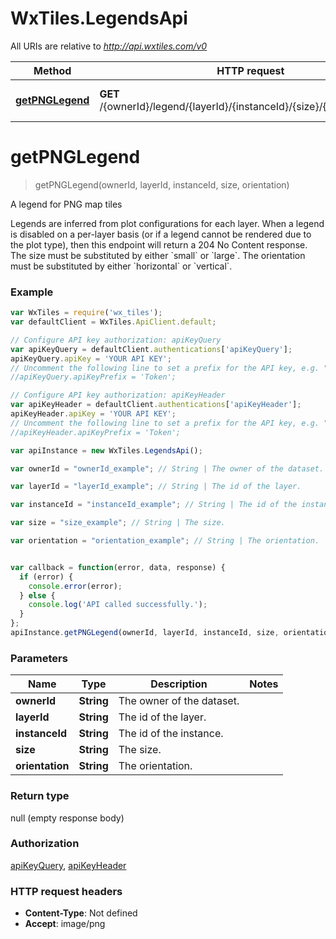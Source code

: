 # WxTiles.LegendsApi

All URIs are relative to *http://api.wxtiles.com/v0*

Method | HTTP request | Description
------------- | ------------- | -------------
[**getPNGLegend**](LegendsApi.md#getPNGLegend) | **GET** /{ownerId}/legend/{layerId}/{instanceId}/{size}/{orientation}.png | A legend for PNG map tiles


<a name="getPNGLegend"></a>
# **getPNGLegend**
> getPNGLegend(ownerId, layerId, instanceId, size, orientation)

A legend for PNG map tiles

Legends are inferred from plot configurations for each layer. When a legend is disabled on a per-layer basis (or if a legend cannot be rendered due to the plot type), then this endpoint will return a 204 No Content response. The size must be substituted by either &#x60;small&#x60; or &#x60;large&#x60;. The orientation must be substituted by either &#x60;horizontal&#x60; or &#x60;vertical&#x60;.

### Example
```javascript
var WxTiles = require('wx_tiles');
var defaultClient = WxTiles.ApiClient.default;

// Configure API key authorization: apiKeyQuery
var apiKeyQuery = defaultClient.authentications['apiKeyQuery'];
apiKeyQuery.apiKey = 'YOUR API KEY';
// Uncomment the following line to set a prefix for the API key, e.g. "Token" (defaults to null)
//apiKeyQuery.apiKeyPrefix = 'Token';

// Configure API key authorization: apiKeyHeader
var apiKeyHeader = defaultClient.authentications['apiKeyHeader'];
apiKeyHeader.apiKey = 'YOUR API KEY';
// Uncomment the following line to set a prefix for the API key, e.g. "Token" (defaults to null)
//apiKeyHeader.apiKeyPrefix = 'Token';

var apiInstance = new WxTiles.LegendsApi();

var ownerId = "ownerId_example"; // String | The owner of the dataset.

var layerId = "layerId_example"; // String | The id of the layer.

var instanceId = "instanceId_example"; // String | The id of the instance.

var size = "size_example"; // String | The size.

var orientation = "orientation_example"; // String | The orientation.


var callback = function(error, data, response) {
  if (error) {
    console.error(error);
  } else {
    console.log('API called successfully.');
  }
};
apiInstance.getPNGLegend(ownerId, layerId, instanceId, size, orientation, callback);
```

### Parameters

Name | Type | Description  | Notes
------------- | ------------- | ------------- | -------------
 **ownerId** | **String**| The owner of the dataset. | 
 **layerId** | **String**| The id of the layer. | 
 **instanceId** | **String**| The id of the instance. | 
 **size** | **String**| The size. | 
 **orientation** | **String**| The orientation. | 

### Return type

null (empty response body)

### Authorization

[apiKeyQuery](../README.md#apiKeyQuery), [apiKeyHeader](../README.md#apiKeyHeader)

### HTTP request headers

 - **Content-Type**: Not defined
 - **Accept**: image/png

